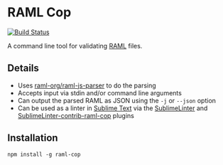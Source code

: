 RAML Cop
========

[![Build Status](https://travis-ci.org/thebinarypenguin/raml-cop.svg?branch=master)](https://travis-ci.org/thebinarypenguin/raml-cop)

A command line tool for validating [RAML](http://raml.org/) files.

## Details

* Uses [raml-org/raml-js-parser](https://github.com/raml-org/raml-js-parser) to do the parsing
* Accepts input via stdin and/or command line arguments
* Can output the parsed RAML as JSON using the `-j` or `--json` option
* Can be used as a linter in [Sublime Text](http://www.sublimetext.com/) via the
[SublimeLinter](https://packagecontrol.io/packages/SublimeLinter) and
[Sublime​Linter-contrib-raml-cop](https://packagecontrol.io/packages/SublimeLinter-contrib-raml-cop) plugins

## Installation

`npm install -g raml-cop`

